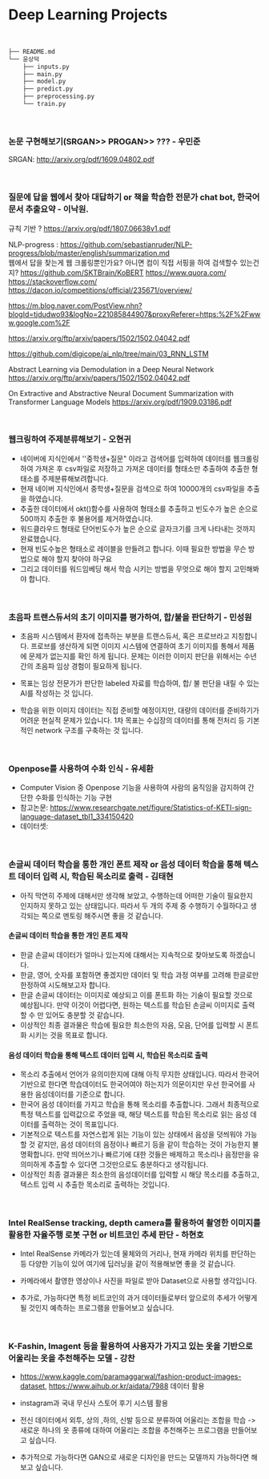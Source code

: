 # Deep Learning Projects

<br >

```bash
├── README.md
└── 윤상덕
    ├── inputs.py
    ├── main.py
    ├── model.py
    ├── predict.py
    ├── preprocessing.py
    └── train.py
```

<br > 

### 논문 구현해보기(SRGAN>> PROGAN>> ??? - 우민준

SRGAN: http://arxiv.org/pdf/1609.04802.pdf

<br >

### 질문에 답을 웹에서 찾아 대답하기 or 책을 학습한 전문가 chat bot, 한국어 문서 추출요약 - 이낙원.
 규칙 기반 ? https://arxiv.org/pdf/1807.06638v1.pdf

 NLP-progress : https://github.com/sebastianruder/NLP-progress/blob/master/english/summarization.md   
  웹에서 답을 찾는게 웹 크롤링뿐인가요? 아니면 컴이 직접 서핑을 하여 검색할수 있는건지?  https://github.com/SKTBrain/KoBERT
  https://www.quora.com/     https://stackoverflow.com/ 
  https://dacon.io/competitions/official/235671/overview/

  https://m.blog.naver.com/PostView.nhn?blogId=tjdudwo93&logNo=221085844907&proxyReferer=https:%2F%2Fwww.google.com%2F

  https://arxiv.org/ftp/arxiv/papers/1502/1502.04042.pdf

  https://github.com/digicope/ai_nlp/tree/main/03_RNN_LSTM

  Abstract Learning via Demodulation in a Deep
Neural Network   https://arxiv.org/ftp/arxiv/papers/1502/1502.04042.pdf

  On Extractive and Abstractive Neural Document Summarization
with Transformer Language Models  https://arxiv.org/pdf/1909.03186.pdf

<br >

### 웹크링하여 주제분류해보기 - 오현귀

- 네이버에 지식인에서 ''중학생+질문" 이라고 검색어를 입력하여 데이터를 웹크롤링하여 가져온 후 csv파일로 저장하고 가져온 데이터를 형태소만 추출하여 추출한 형태소를 주제분류해보려합니다.
- 현재 네이버 지식인에서 중학생+질문을 검색으로 하여 10000개의 csv파일을 추출을 하였습니다.
- 추출한 데이터에서 okt()함수를 사용하여 형태소를 추출하고 빈도수가 높은 순으로 500까지 추출한 후 불용어를 제거하였습니다.
- 워드클라우드 형태로 단어빈도수가 높은 순으로 글자크기를 크게 나타내는 것까지 완료했습니다.
- 현재 빈도수높은 형태소로 레이블을 만들려고 합니다. 이때 필요한 방법을 무슨 방법으로 해야 할지 찾아야 하구요
- 그리고 데이터를 워드임베딩 해서 학습 시키는 방법을 무엇으로 해야 할지 고민해봐야 합니다.

<br >

### 초음파 트랜스듀서의 초기 이미지를 평가하여, 합/불을 판단하기 - 민성원

- 초음파 시스템에서 환자에 접촉하는 부분을 트랜스듀서, 혹은 프로브라고 지칭합니다. 프로브를 생산하게 되면 이미지 시스템에 연결하여 초기 이미지를 통해서 제품에 문제가 없는지를 확인 하게 됩니다. 
 문제는 이러한 이미지 판단을 위해서는 수년간의 초음파 임상 경험이 필요하게 됩니다.   

- 목표는 임상 전문가가 판단한 labeled 자료를 학습하여, 합/ 불 판단을 내릴 수 있는 AI를 작성하는 것 입니다. 

- 학습을 위한 이미지 데이터는 직접 준비할 예정이지만, 대량의 데이터를 준비하기가 어려운 현실적 문제가 있습니다. 1차 목표는 수십장의 데이터를 통해 전처리 등 기본적인 network 구조를 구축하는 것 입니다. 

<br >

### Openpose를 사용하여 수화 인식 - 유세환 

- Computer Vision 중 Openpose 기능을 사용하여 사람의 움직임을 감지하여 간단한 수화를 인식하는 기능 구현 
- 참고논문: https://www.researchgate.net/figure/Statistics-of-KETI-sign-language-dataset_tbl1_334150420
- 데이터셋: 

<br >

### 손글씨 데이터 학습을 통한 개인 폰트 제작 or 음성 데이터 학습을 통해 텍스트 데이터 입력 시, 학습된 목소리로 출력 - 김태현

- 아직 막연히 주제에 대해서만 생각해 보았고, 수행하는데 어떠한 기술이 필요한지 인지하지 못하고 있는 상태입니다. 따라서 두 개의 주제 중 수행하기 수월하다고 생각되는 쪽으로 멘토링 해주시면 좋을 것 같습니다.

#### 손글씨 데이터 학습을 통한 개인 폰트 제작
- 한글 손글씨 데이터가 얼마나 있는지에 대해서는 지속적으로 찾아보도록 하겠습니다.
- 한글, 영어, 숫자를 포함하면 좋겠지만 데이터 및 학습 과정 여부를 고려해 한글로만 한정하여 시도해보고자 합니다.
- 한글 손글씨 데이터는 이미지로 예상되고 이를 폰트화 하는 기술이 필요할 것으로 예상됩니다. 만약 이것이 어렵다면, 원하는 텍스트를 학습된 손글씨 이미지로 출력할 수 만 있어도 충분할 것 같습니다.
- 이상적인 최종 결과물은 학습에 필요한 최소한의 자음, 모음, 단어를 입력할 시 폰트화 시키는 것을 목표로 합니다.

#### 음성 데이터 학습을 통해 텍스트 데이터 입력 시, 학습된 목소리로 출력
- 목소리 추출에서 언어가 유의미한지에 대해 아직 무지한 상태입니다. 따라서 한국어 기반으로 한다면 학습데이터도 한국어여야 하는지가 의문이지만 우선 한국어를 사용한 음성데이터를 기준으로 합니다.
- 한국어 음성 데이터를 가지고 학습을 통해 목소리를 추출합니다. 그래서 최종적으로 특정 텍스트를 입력값으로 주었을 때, 해당 텍스트를 학습된 목소리로 읽는 음성 데이터를 출력하는 것이 목표입니다.
- 기본적으로 텍스트를 자연스럽게 읽는 기능이 있는 상태에서 음성을 덧씌워야 가능 할 것 같지만, 음성 데이터의 음정이나 빠르기 등을 같이 학습하는 것이 가능한지 불명확합니다. 만약 띄어쓰기나 빠르기에 대한 것들은 배제하고 목소리나 음정만을 유의미하게 추출할 수 있다면 그것만으로도 충분하다고 생각됩니다.
- 이상적인 최종 결과물은 최소한의 음성데이터를 입력할 시 해당 목소리를 추출하고, 텍스트 입력 시 추출한 목소리로 출력하는 것입니다.

<br >

### Intel RealSense tracking, depth camera를 활용하여 촬영한 이미지를 활용한 자율주행 로봇 구현 or 비트코인 추세 판단 - 하현호

- Intel RealSense 카메라가 있는데 물체와의 거리나, 현재 카메라 위치를 판단하는 등 다양한 기능이 있어 여기에 딥러닝을 같이 적용해보면 좋을 것 같습니다.
- 카메라에서 촬영한 영상이나 사진을 파일로 받아 Dataset으로 사용할 생각입니다.

- 추가로, 가능하다면 특정 비트코인의 과거 데이터들로부터 앞으로의 추세가 어떻게 될 것인지 예측하는 프로그램을 만들어보고 싶습니다.

<br >

### K-Fashin, Imagent 등을 활용하여 사용자가 가지고 있는 옷을 기반으로 어울리는 옷을 추천해주는 모델 - 강찬
- https://www.kaggle.com/paramaggarwal/fashion-product-images-dataset, https://www.aihub.or.kr/aidata/7988 데이터 활용
- instagram과 국내 무신사 스토어 후기 시스템 활용
- 전신 데이터에서 외투, 상의 ,하의, 신발 등으로 분류하여 어울리는 조합을 학습 -> 새로운 하나의 옷 종류에 대하여 어울리는 조합을 추천해주는 프로그램을 만들어보고 싶습니다.

- 추가적으로 가능하다면 GAN으로 새로운 디자인을 만드는 모델까지 가능하다면 해보고 싶습니다.
